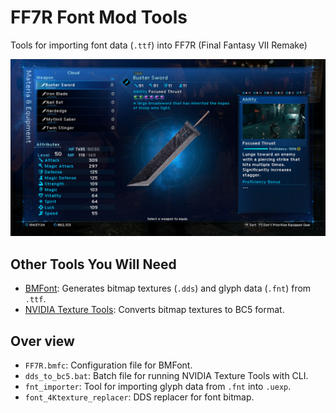 # FF7R Font Mod Tools

Tools for importing font data (`.ttf`) into FF7R (Final Fantasy VII Remake)

<img src = "image/sample.jpg" width=600>

<br>

## Other Tools You Will Need

- [BMFont](https://www.angelcode.com/products/bmfont/): Generates bitmap textures (`.dds`) and glyph data (`.fnt`) from `.ttf`.
- [NVIDIA Texture Tools](https://developer.nvidia.com/nvidia-texture-tools-exporter): Converts bitmap textures to BC5 format.

## Over view

- `FF7R.bmfc`: Configuration file for BMFont.
- `dds_to_bc5.bat`: Batch file for running NVIDIA Texture Tools with CLI.
- `fnt_importer`: Tool for importing glyph data from `.fnt` into `.uexp`.
- `font_4Ktexture_replacer`: DDS replacer for font bitmap.
